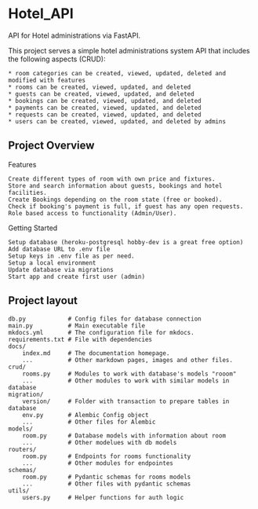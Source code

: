 # Hotel_API
API for Hotel administrations via FastAPI.

This project serves a simple hotel administrations system API that includes the following aspects (CRUD):

    * room categories can be created, viewed, updated, deleted and modified with features
    * rooms can be created, viewed, updated, and deleted
    * guests can be created, viewed, updated, and deleted
    * bookings can be created, viewed, updated, and deleted
    * payments can be created, viewed, updated, and deleted
    * requests can be created, viewed, updated, and deleted
    * users can be created, viewed, updated, and deleted by admins

## Project Overview

Features

    Create different types of room with own price and fixtures.
    Store and search information about guests, bookings and hotel facilities.
    Create Bookings depending on the room state (free or booked).
    Check if booking's payment is full, if guest has any open requests.
    Role based access to functionality (Admin/User).


Getting Started

    Setup database (heroku-postgresql hobby-dev is a great free option)
    Add database URL to .env file
    Setup keys in .env file as per need.
    Setup a local environment
    Update database via migrations
    Start app and create first user (admin)

## Project layout

    db.py            # Config files for database connection
    main.py          # Main executable file
    mkdocs.yml       # The configuration file for mkdocs.
    requirements.txt # File with dependencies
    docs/
        index.md     # The documentation homepage.
        ...          # Other markdown pages, images and other files.
    crud/
        rooms.py     # Modules to work with database's models "rooom"
        ...          # Other modules to work with similar models in database
    migration/
        version/     # Folder with transaction to prepare tables in database
        env.py       # Alembic Config object
        ...          # Other files for Alembic
    models/
        room.py      # Database models with information about room
        ...          # Other modelues with db models
    routers/
        room.py      # Endpoints for rooms functionality
        ...          # Other modules for endpointes        
    schemas/
        room.py      # Pydantic schemas for rooms models
        ...          # Other files with pydantic schemas
    utils/
        users.py     # Helper functions for auth logic
